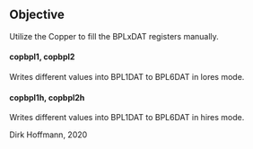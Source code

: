 ## Objective

Utilize the Copper to fill the BPLxDAT registers manually.

#### copbpl1, copbpl2 

Writes different values into BPL1DAT to BPL6DAT in lores mode.

#### copbpl1h, copbpl2h 

Writes different values into BPL1DAT to BPL6DAT in hires mode.


Dirk Hoffmann, 2020
